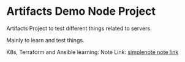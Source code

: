 # Artifacts Demo Node Project

Artifacts Project to test different things related to servers.

Mainly to learn and test things.

K8s, Terraform and Ansible learning:
Note Link: [simplenote note link](http://simp.ly/p/SG1MV2)

